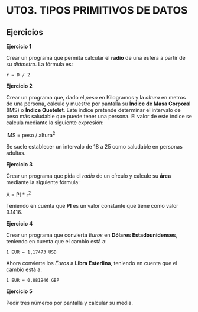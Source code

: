 # UT03. TIPOS PRIMITIVOS DE DATOS

## Ejercicios

__Ejercicio 1__

Crear un programa que permita calcular el __radio__ de una esfera a partir de su _diámetro_. La fórmula es:

    r = D / 2

__Ejercicio 2__

Crear un programa que, dado el _peso_ en Kilogramos y la _altura_ en metros de una persona, calcule y muestre por pantalla su __Índice de Masa Corporal__ \(IMS\) o __Índice Quetelet__. Este índice pretende determinar el intervalo de peso más saludable que puede tener una persona. El valor de este índice se calcula mediante la siguiente expresión:

IMS = peso / altura<sup>2</sup>

Se suele establecer un intervalo de 18 a 25 como saludable en personas adultas.

__Ejercicio 3__

Crear un programa que pida el _radio_ de un círculo y calcule su __área__ mediante la siguiente fórmula:

A = PI * r<sup>2</sup>

Teniendo en cuenta que __PI__ es un valor constante que tiene como valor 3.1416.

__Ejercicio 4__

Crear un programa que convierta _Euros_ en __Dólares Estadounidenses__, teniendo en cuenta que el cambio está a:

    1 EUR = 1,17473 USD
    
Ahora convierte los _Euros_ a __Libra Esterlina__, teniendo en cuenta que el cambio está a:

    1 EUR = 0,881946 GBP

__Ejercicio 5__

Pedir tres números por pantalla y calcular su media.
